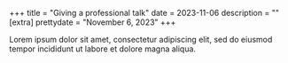 +++
title = "Giving a professional talk"
date = 2023-11-06
description = ""
[extra]
prettydate = "November 6, 2023"
+++

Lorem ipsum dolor sit amet, consectetur adipiscing elit, sed do eiusmod tempor incididunt ut labore et dolore magna aliqua.
